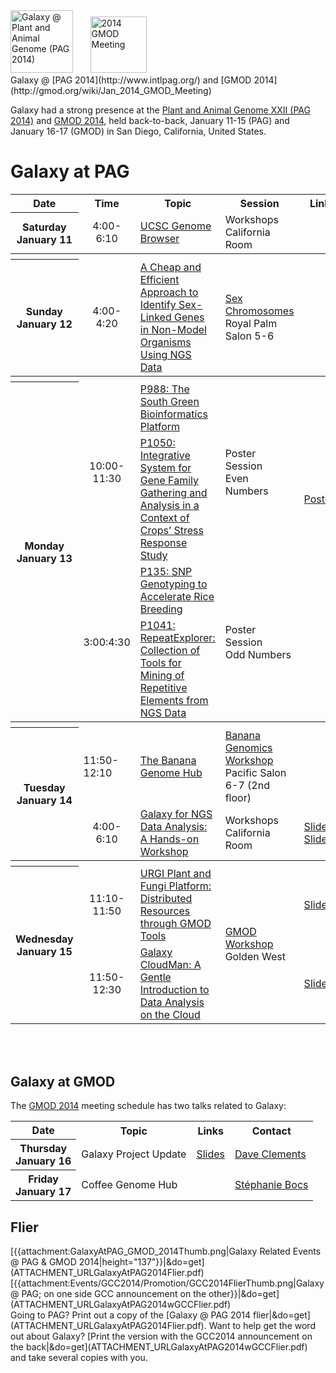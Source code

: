 <div class='center'><a href='http://www.intlpag.org/'><img src='/Images/Logos/PAGLogo300.png' alt='Galaxy @ Plant and Animal Genome (PAG 2014)' height="100" /></a>  &nbsp;&nbsp;&nbsp;&nbsp;&nbsp; <a href='http://gmod.org/wiki/Jan_2014_GMOD_Meeting'><img src='/Images/Logos/GMOD2014.png' alt='2014 GMOD Meeting' height="90" /></a> 
</div>

<div class="title">Galaxy @ [PAG 2014](http://www.intlpag.org/) and [GMOD 2014](http://gmod.org/wiki/Jan_2014_GMOD_Meeting)</div>

Galaxy had a strong presence at the [Plant and Animal Genome XXII (PAG 2014)](http://www.intlpag.org/) and [GMOD 2014](http://gmod.org/wiki/Jan_2014_GMOD_Meeting), held back-to-back, January 11-15 (PAG) and January 16-17 (GMOD) in San Diego, California, United States.

# Galaxy at PAG

<table>
  <tr class="th" >
    <th> Date </th>
    <th> Time </th>
    <th> Topic </th>
    <th> Session </th>
    <th> Links </th>
    <th> Contact </th>
  </tr>
  <tr>
    <th> Saturday<br />January 11 </th>
    <td style=" text-align: center;"> 4:00-6:10 </td>
    <td> <a href='http://pag14.mapyourshow.com/5_0/sessions/sessiondetails.cfm?ScheduledSessionID=18AECD'>UCSC Genome Browser</a> </td>
    <td> Workshops <div class='indent'>California Room</div> </td>
    <td> </td>
    <td> <a href='http://www.soe.ucsc.edu/people/kuhn'>Robert Kuhn</a> </td>
  </tr>
  <tr>
    <th colspan=6> </th>
  </tr>
  <tr>
    <th> Sunday<br />January 12 </th>
    <td style=" text-align: center;"> 4:00-4:20 </td>
    <td> <a href='http://pag14.mapyourshow.com/5_0/sessions/sessiondetails.cfm?ScheduledSessionID=18A8CB'>A Cheap and Efficient Approach to Identify Sex-Linked Genes in Non-Model Organisms Using NGS Data</a> </td>
    <td> <a href='http://pag14.mapyourshow.com/5_0/sessions/sessiondetails.cfm?ScheduledSessionID=18A8CB'>Sex Chromosomes</a><div class='indent'>Royal Palm Salon 5-6</div> </td>
    <td> </td>
    <td> <a href='http://lbbe.univ-lyon1.fr/-Muyle-Aline-.html'>Aline Muyle</a>, <em>et al.</em> </td>
  </tr>
  <tr>
    <th colspan=6> </th>
  </tr>
  <tr>
    <th rowspan=4> Monday<br />January 13 </th>
    <td rowspan=2 style=" text-align: center;"> 10:00-11:30 </td>
    <td> <a href='http://pag14.mapyourshow.com/5_0/sessions/sessiondetails.cfm?ScheduledSessionID=18AACECC'>P988: The South Green Bioinformatics Platform</a> </td>
    <td rowspan=2> Poster Session<br />Even Numbers </td>
    <td> </td>
    <td rowspan=1> <a href='http://www.southgreen.fr/content/mathieu-rouard'>Mathieu Rouard</a>, <em>et al.</em> </td>
  </tr>
  <tr>
    <td> <a href='http://pag14.mapyourshow.com/5_0/sessions/sessiondetails.cfm?ScheduledSessionID=1DA9CA'>P1050: Integrative System for Gene Family Gathering and Analysis in a Context of Crops’ Stress Response Study</a> </td>
    <td> <a href='ATTACHMENT_URLDocuments/Posters/2014PAGIntegrativeSystem.pdf'>Poster</a> </td>
    <td rowspan=1> <a href='http://www.southgreen.fr/content/delphine-larivi%C3%A8re'>Delphine Larivière</a>, <em>et al.</em> </td>
  </tr>
  <tr>
    <td rowspan=2 style=" text-align: center;"> 3:00:4:30 </td>
    <td> <a href='http://pag14.mapyourshow.com/5_0/sessions/sessiondetails.cfm?ScheduledSessionID=1DAFCA'>P135: SNP Genotyping to Accelerate Rice Breeding</a> </td>
    <td rowspan=2> Poster Session<br />Odd Numbers </td>
    <td> </td>
    <td> <a href='http://irri.org/about-us/our-people/experts/michael-thomson'>Michael Thomson</a>, <em>et al.</em> </td>
  </tr>
  <tr>
    <td> <a href='http://pag14.mapyourshow.com/5_0/sessions/sessiondetails.cfm?ScheduledSessionID=1AA0CA'>P1041: RepeatExplorer: Collection of Tools for Mining of Repetitive Elements from NGS Data</a> </td>
    <td> </td>
    <td> <a href='https://pag.confex.com/pag/xxii/webprogram/Person25389.html'>Petr Novak</a>, <em>et al.</em> </td>
  </tr>
  <tr>
    <th colspan=6> </th>
  </tr>
  <tr>
    <th rowspan=2> Tuesday<br />January 14 </th>
    <td> 11:50-12:10 </td>
    <td> <a href='http://app.core-apps.com/pag_2014/abstract/f89d2edeb332c3eef07c74f965839d16'>The Banana Genome Hub</a> </td>
    <td> <a href='http://pag14.mapyourshow.com/5_0/sessions/sessiondetails.cfm?ScheduledSessionID=18AC'>Banana Genomics Workshop</a><div class='indent'>Pacific Salon 6-7 (2nd floor)</div> </td>
    <td> </td>
    <td> <a href="mailto:gaetan DOT droc AT cirad DOT fr">Gaëtan Droc</a> </td>
  </tr>
  <tr>
    <td style=" text-align: center;"> 4:00-6:10 </td>
    <td> <a href='http://pag14.mapyourshow.com/5_0/sessions/sessiondetails.cfm?ScheduledSessionID=18AEC6'>Galaxy for NGS Data Analysis: A Hands-on Workshop</a> </td>
    <td> Workshops<div class='indent'>California Room</div> </td>
    <td> <a href='ATTACHMENT_URLDocuments/Presentations/2014PAGNGSAnalysisWorkshop.pdf'>Slides1</a>, <a href='ATTACHMENT_URLDocuments/Presentations/2014PAGRunningALocalGalaxy.pdf'>Slides2</a> </td>
    <td> <a href='/DaveClements/'>Dave Clements</a>, Anushka Brownley </td>
  </tr>
  <tr>
    <th colspan=6> </th>
  </tr>
  <tr>
    <th rowspan=2> Wednesday<br />January 15 </th>
    <td style=" text-align: center;"> 11:10-11:50 </td>
    <td> <a href='https://urgi.versailles.inra.fr/About-us/Publications/URGI-plant-and-fungi-platform-distributed-resources-through-GMOD-tools'>URGI Plant and Fungi Platform: Distributed Resources through GMOD Tools</a> </td>
    <td rowspan=2 style=" text-align: left;"> <a href='http://pag14.mapyourshow.com/5_0/sessions/sessiondetails.cfm?ScheduledSessionID=1FAC'>GMOD Workshop</a><div class='indent'>Golden West</div> </td>
    <td> <a href='ATTACHMENT_URLDocuments/Presentations/2014PAGURGI.pdf'>Slides</a> </td>
    <td> <a href='https://urgi.versailles.inra.fr/About-us/Team/Genome-analysis/Joelle-Amselem'>Joelle Amselem</a>, <em>et al.</em> </td>
  </tr>
  <tr>
    <td style=" text-align: center;"> 11:50-12:30 </td>
    <td> <a href='http://pag14.mapyourshow.com/5_0/sessions/sessiondetails.cfm?ScheduledSessionID=1FAC'>Galaxy CloudMan: A Gentle Introduction to Data Analysis on the Cloud</a> </td>
    <td> <a href='ATTACHMENT_URLDocuments/Presentations/2014PAGCloudManTalk.pdf'>Slides</a> </td>
    <td> <a href='/DaveClements/'>Dave Clements</a> </td>
  </tr>
</table>

<br /><br />


## Galaxy at GMOD

The [GMOD 2014](http://gmod.org/wiki/Jan_2014_GMOD_Meeting) meeting schedule has two talks related to Galaxy:

<table>
  <tr class="th" >
    <th> Date </th>
    <th> Topic </th>
    <th> Links </th>
    <th> Contact </th>
  </tr>
  <tr>
    <th> Thursday<br />January 16 </th>
    <td> Galaxy Project Update </td>
    <td> <a href='ATTACHMENT_URLDocuments/Presentations/2014GMODGalaxyUpdae.pdf'>Slides</a> </td>
    <td> <a href='/DaveClements/'>Dave Clements</a> </td>
  </tr>
  <tr>
    <th> Friday<br />January 17 </th>
    <td> Coffee Genome Hub </td>
    <td> </td>
    <td> <a href='http://www.southgreen.fr/node/2708'>Stéphanie Bocs</a> </td>
  </tr>
</table>


## Flier

<div class='left'>
[{{attachment:GalaxyAtPAG_GMOD_2014Thumb.png|Galaxy Related Events @ PAG & GMOD 2014|height="137"}}|&do=get](ATTACHMENT_URLGalaxyAtPAG2014Flier.pdf) 
[{{attachment:Events/GCC2014/Promotion/GCC2014FlierThumb.png|Galaxy @ PAG; on one side GCC announcement on the other}}|&do=get](ATTACHMENT_URLGalaxyAtPAG2014wGCCFlier.pdf)</div>
Going to PAG?  Print out a copy of the [Galaxy @ PAG 2014 flier|&do=get](ATTACHMENT_URLGalaxyAtPAG2014Flier.pdf).  Want to help get the word out about Galaxy?  [Print the version with the GCC2014 announcement on the back|&do=get](ATTACHMENT_URLGalaxyAtPAG2014wGCCFlier.pdf) and take several copies with you.
